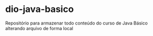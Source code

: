 # dio-java-basico
Repositório para armazenar todo conteúdo do curso de Java Básico
alterando arquivo de forma local